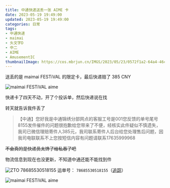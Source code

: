 ```yaml
---
title: 中通快递送丢一张 AIME 卡
date: 2023-05-19 19:49:00
updated: 2023-05-19 19:49:00
categories: 日常
tags:
- 中通快递
- maimai
- 头文字D
- 中二
- AIME
- AmusementIC
thumbnailImage: https://cos.mbrjun.cn/IMGS/2023/05/23/0572f1a2-64a4-46ce-8ac4-424e0244db3c.webp
---
```

送丢的是 maimai FESTiVAL 的限定卡，最后快递赔了 385 CNY  
<!-- more -->

![maimai FESTiVAL aime](https://cos.mbrjun.cn/IMGS/2023/05/23/4e72591d-1952-4b35-90ec-a885b90dc3d4.webp)

快递卡了四天不动，开了个投诉单，然后快递说在找  

转天就告诉我件丢了  

> 【中通】您好我是中通锦绣分部网点的客服工号是001您反馈的单号尾号8155发件催件的问题很抱歉给您带来了不便，经核实此件疑似不慎遗失，我司已微信理赔寄件人385元，我司联系寄件人后台给您处理售后问题，因我司电联联系不上您按短信内容有问题请联系17635999968

~~不会真的是快递员太馋了给私吞了吧~~  

物流信息到现在也没更新，不知道中通还能不能找到件  

![ZTO 78685530518155](https://cos.mbrjun.cn/IMGS/2023/05/23/112c2594-a974-460a-8235-1807195d8537.webp)
运单号： ``78685530518155``（[追踪](https://www.17track.net/?nums=78685530518155)）  

![maimai FESTiVAL aime](https://cos.mbrjun.cn/IMGS/2023/05/23/90c73b90-66a6-405c-ac92-beba0bbc1a7c.webp)
